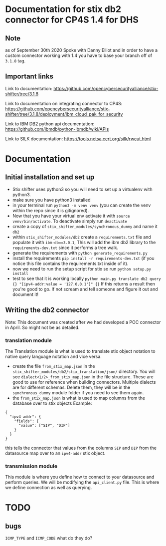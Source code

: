 # Documentation for stix db2 connector for CP4S 1.4 for DHS

## Note

as of September 30th 2020
Spoke with Danny Elliot and in order to have a custom connector working with 1.4 you have to base your branch off of `3.1.8` tag.

## Important links

Link to documentation: https://github.com/opencybersecurityalliance/stix-shifter/tree/3.1.8

Link to documentation on integrating connector to CP4S: https://github.com/opencybersecurityalliance/stix-shifter/tree/3.1.8/deployment/ibm_cloud_pak_for_security

Link to IBM DB2 python api documentation: https://github.com/ibmdb/python-ibmdb/wiki/APIs

Link to SILK documentation: https://tools.netsa.cert.org/silk/rwcut.html

# Documentation

## Initial installation and set up

- Stix shifter uses python3 so you will need to set up a virtualenv with python3.
- make sure you have python3 installed
- in your terminal run `python3 -m venv venv` (you can create the venv within the repo since it is gitignored).
- Now that you have your virtual env activate it with `source venv/bin/activate`. To deactivate simply run `deactivate`
- create a copy of `stix_shifter_modules/synchronous_dummy` and name it `db2`
- within `stix_shifter_modules/db2` create a `requirements.txt` file and populate it with `ibm-db==3.0.1`, This will add the ibm db2 library to the `requirements-dev.txt` since it performs a tree walk.
- generate the requirements with `python generate_requirements.py`
- install the requirements `pip install -r requirements-dev.txt` (if you notice this file contains the requirements.txt inside of it).
- now we need to run the setup script for stix so run `python setup.py install`
- test to see that it is working locally `python main.py translate db2 query {} "[ipv4-addr:value = '127.0.0.1']" {}` If this returns a result then you're good to go. If not scream and tell someone and figure it out and document it!

## Writing the db2 connector

Note: This document was created after we had developed a POC connector in April. So might not be as detailed.

### translation module

The Translation module is what is used to translate stix object notation to native query language notation and vice versa.

- create the file `from_stix_map.json` in the `stix_shifter_modules/db2/stix_translation/json/` directory. You will see `dialect<1/2>_from_stix_map.json` in the file structure. These are good to use for reference when building connectors. Multiple dialects are for different schemas. Delete them, they will be in the `synchronous_dummy` module folder if you need to see them again.
- the `from_stix_map.json` is what is used to map columns from the database over to stix objects
  Example:

```
{
  "ipv4-addr": {
    "fields": {
      "value": ["SIP", "DIP"]
    }
  }
}
```

this tells the connector that values from the columns `SIP` and `DIP` from the datasource map over to an `ipv4-addr` stix object.

### transmission module

This module is where you define how to connect to your datasource and perform queries.
We will be modifying the `api_client.py` file. This is where we define connection as well as querying.

# TODO

## bugs

`ICMP_TYPE` and `ICMP_CODE` what do they do?
